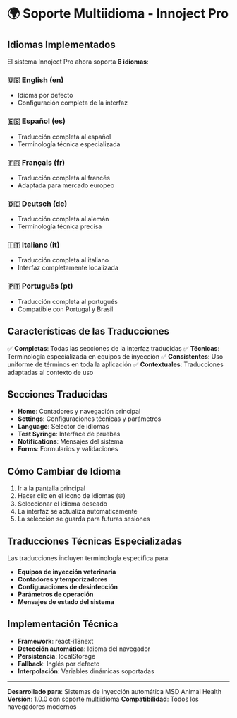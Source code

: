 # 🌍 Soporte Multiidioma - Innoject Pro

## Idiomas Implementados

El sistema Innoject Pro ahora soporta **6 idiomas**:

### 🇺🇸 English (en)
- Idioma por defecto
- Configuración completa de la interfaz

### 🇪🇸 Español (es)
- Traducción completa al español
- Terminología técnica especializada

### 🇫🇷 Français (fr)
- Traducción completa al francés
- Adaptada para mercado europeo

### 🇩🇪 Deutsch (de)
- Traducción completa al alemán
- Terminología técnica precisa

### 🇮🇹 Italiano (it)
- Traducción completa al italiano
- Interfaz completamente localizada

### 🇵🇹 Português (pt)
- Traducción completa al portugués
- Compatible con Portugal y Brasil

## Características de las Traducciones

✅ **Completas**: Todas las secciones de la interfaz traducidas
✅ **Técnicas**: Terminología especializada en equipos de inyección
✅ **Consistentes**: Uso uniforme de términos en toda la aplicación
✅ **Contextuales**: Traducciones adaptadas al contexto de uso

## Secciones Traducidas

- **Home**: Contadores y navegación principal
- **Settings**: Configuraciones técnicas y parámetros
- **Language**: Selector de idiomas
- **Test Syringe**: Interface de pruebas
- **Notifications**: Mensajes del sistema
- **Forms**: Formularios y validaciones

## Cómo Cambiar de Idioma

1. Ir a la pantalla principal
2. Hacer clic en el icono de idiomas (🌐)
3. Seleccionar el idioma deseado
4. La interfaz se actualiza automáticamente
5. La selección se guarda para futuras sesiones

## Traducciones Técnicas Especializadas

Las traducciones incluyen terminología específica para:

- **Equipos de inyección veterinaria**
- **Contadores y temporizadores**
- **Configuraciones de desinfección**
- **Parámetros de operación**
- **Mensajes de estado del sistema**

## Implementación Técnica

- **Framework**: react-i18next
- **Detección automática**: Idioma del navegador
- **Persistencia**: localStorage
- **Fallback**: Inglés por defecto
- **Interpolación**: Variables dinámicas soportadas

---

**Desarrollado para**: Sistemas de inyección automática MSD Animal Health
**Versión**: 1.0.0 con soporte multiidioma
**Compatibilidad**: Todos los navegadores modernos
